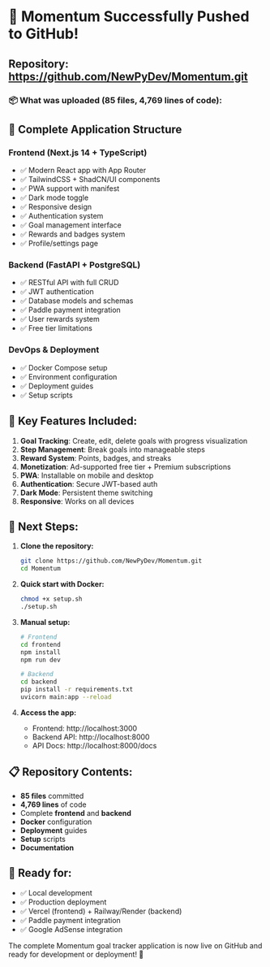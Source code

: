 # 🚀 Momentum Successfully Pushed to GitHub!

## Repository: https://github.com/NewPyDev/Momentum.git

### 📦 What was uploaded (85 files, 4,769 lines of code):

## 🎯 **Complete Application Structure**

### **Frontend (Next.js 14 + TypeScript)**
- ✅ Modern React app with App Router
- ✅ TailwindCSS + ShadCN/UI components
- ✅ PWA support with manifest
- ✅ Dark mode toggle
- ✅ Responsive design
- ✅ Authentication system
- ✅ Goal management interface
- ✅ Rewards and badges system
- ✅ Profile/settings page

### **Backend (FastAPI + PostgreSQL)**
- ✅ RESTful API with full CRUD
- ✅ JWT authentication
- ✅ Database models and schemas
- ✅ Paddle payment integration
- ✅ User rewards system
- ✅ Free tier limitations

### **DevOps & Deployment**
- ✅ Docker Compose setup
- ✅ Environment configuration
- ✅ Deployment guides
- ✅ Setup scripts

## 🌟 **Key Features Included:**

1. **Goal Tracking**: Create, edit, delete goals with progress visualization
2. **Step Management**: Break goals into manageable steps
3. **Reward System**: Points, badges, and streaks
4. **Monetization**: Ad-supported free tier + Premium subscriptions
5. **PWA**: Installable on mobile and desktop
6. **Authentication**: Secure JWT-based auth
7. **Dark Mode**: Persistent theme switching
8. **Responsive**: Works on all devices

## 🚀 **Next Steps:**

1. **Clone the repository:**
   ```bash
   git clone https://github.com/NewPyDev/Momentum.git
   cd Momentum
   ```

2. **Quick start with Docker:**
   ```bash
   chmod +x setup.sh
   ./setup.sh
   ```

3. **Manual setup:**
   ```bash
   # Frontend
   cd frontend
   npm install
   npm run dev
   
   # Backend
   cd backend
   pip install -r requirements.txt
   uvicorn main:app --reload
   ```

4. **Access the app:**
   - Frontend: http://localhost:3000
   - Backend API: http://localhost:8000
   - API Docs: http://localhost:8000/docs

## 📋 **Repository Contents:**

- **85 files** committed
- **4,769 lines** of code
- Complete **frontend** and **backend**
- **Docker** configuration
- **Deployment** guides
- **Setup** scripts
- **Documentation**

## 🎉 **Ready for:**
- ✅ Local development
- ✅ Production deployment
- ✅ Vercel (frontend) + Railway/Render (backend)
- ✅ Paddle payment integration
- ✅ Google AdSense integration

The complete Momentum goal tracker application is now live on GitHub and ready for development or deployment! 🚀